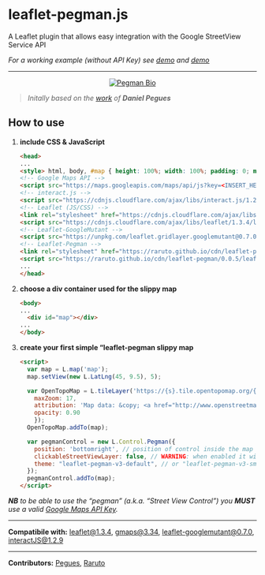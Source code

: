 # leaflet-pegman.js
A Leaflet plugin that allows easy integration with the Google StreetView Service API

_For a working example (without API Key) see [demo](https://raruto.github.io/examples/leaflet-pegman/leaflet-pegman.html) and [demo](https://raruto.github.io/examples/leaflet-pegman/leaflet-pegman-clickableStreetViewLayer.html)_

---

<p align="center">
    <a href="https://raruto.github.io" rel="nofollow"><img src="https://raruto.github.io/img/pegman-bio.png" alt="Pegman Bio" /></a>
</p>

> _Initally based on the [work](http://jsfiddle.net/pegues/a5mn1ogu/) of **Daniel Pegues**_

## How to use

1. **include CSS & JavaScript**
    ```html
    <head>
    ...
    <style> html, body, #map { height: 100%; width: 100%; padding: 0; margin: 0; } </style>
    <!-- Google Maps API -->
    <script src="https://maps.googleapis.com/maps/api/js?key=<INSERT_HERE_API_KEY>"></script>
    <!-- interact.js -->
    <script src="https://cdnjs.cloudflare.com/ajax/libs/interact.js/1.2.9/interact.min.js"></script>
    <!-- Leaflet (JS/CSS) -->
    <link rel="stylesheet" href="https://cdnjs.cloudflare.com/ajax/libs/leaflet/1.3.4/leaflet.css" />
    <script src="https://cdnjs.cloudflare.com/ajax/libs/leaflet/1.3.4/leaflet.js"></script>
    <!-- Leaflet-GoogleMutant -->
    <script src="https://unpkg.com/leaflet.gridlayer.googlemutant@0.7.0/Leaflet.GoogleMutant.js"></script>
    <!-- Leaflet-Pegman -->
    <link rel="stylesheet" href="https://raruto.github.io/cdn/leaflet-pegman/0.0.5/leaflet-pegman.css" />
    <script src="https://raruto.github.io/cdn/leaflet-pegman/0.0.5/leaflet-pegman.js"></script>
    ...
    </head>
    ```
2. **choose a div container used for the slippy map**
    ```html
    <body>
    ...
	  <div id="map"></div>
    ...
    </body>
    ```
3. **create your first simple “leaflet-pegman slippy map**
    ```html
    <script>
      var map = L.map('map');
      map.setView(new L.LatLng(45, 9.5), 5);

      var OpenTopoMap = L.tileLayer('https://{s}.tile.opentopomap.org/{z}/{x}/{y}.png', {
        maxZoom: 17,
        attribution: 'Map data: &copy; <a href="http://www.openstreetmap.org/copyright">OpenStreetMap</a>, <a href="http://viewfinderpanoramas.org">SRTM</a> | Map style: &copy; <a href="https://opentopomap.org">OpenTopoMap</a> (<a href="https://creativecommons.org/licenses/by-sa/3.0/">CC-BY-SA</a>)',
        opacity: 0.90
        });
      OpenTopoMap.addTo(map);

      var pegmanControl = new L.Control.Pegman({
        position: 'bottomright', // position of control inside the map
        clickableStreetViewLayer: false, // WARNING: when enabled it will violate Google ToS rules
        theme: "leaflet-pegman-v3-default", // or "leaflet-pegman-v3-small"
      });
      pegmanControl.addTo(map);
    </script>
    ```

_**NB** to be able to use the “pegman” (a.k.a. “Street View Control”) you **MUST** use a valid [Google Maps API Key](https://developers.google.com/maps/documentation/javascript/get-api-key)._

---

**Compatibile with:** leaflet@1.3.4, gmaps@3.34, leaflet-googlemutant@0.7.0, interactJS@1.2.9

---

**Contributors:** [Pegues](http://jsfiddle.net/user/pegues/fiddles/), [Raruto](https://github.com/Raruto/leaflet-google)
